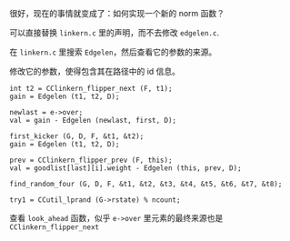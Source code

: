 很好，现在的事情就变成了：如何实现一个新的 norm 函数？

可以直接替换 `linkern.c` 里的声明，而不去修改 `edgelen.c`.

在 `linkern.c` 里搜索 `Edgelen`，然后查看它的参数的来源。

修改它的参数，使得包含其在路径中的 id 信息。

```
int t2 = CClinkern_flipper_next (F, t1);
gain = Edgelen (t1, t2, D);
```

```
newlast = e->over;
val = gain - Edgelen (newlast, first, D);
```

```
first_kicker (G, D, F, &t1, &t2);
gain = Edgelen (t1, t2, D);
```

```
prev = CClinkern_flipper_prev (F, this);
val = goodlist[last][i].weight - Edgelen (this, prev, D);
```

```
find_random_four (G, D, F, &t1, &t2, &t3, &t4, &t5, &t6, &t7, &t8);   
```

```
try1 = CCutil_lprand (G->rstate) % ncount;
```

查看 `look_ahead` 函数，似乎 `e->over` 里元素的最终来源也是 `CClinkern_flipper_next`

